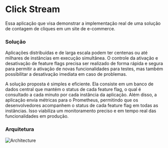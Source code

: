 # Click Stream
Essa aplicação que visa demonstrar a implementação real de uma solução de contagem de cliques em um site de e-commerce.

### Solução
Aplicações distribuídas e de larga escala podem ter centenas ou até milhares de instâncias em execução simultânea. O controle da ativação e desativação de feature flags precisa ser realizado de forma rápida e segura para permitir a ativação de novas funcionalidades para testes, mas também possibilitar a desativação imediata em caso de problemas.

A solução proposta é simples e eficiente. Ela consiste em um banco de dados central que mantém o status de cada feature flag, o qual é consultado a cada minuto por cada instância da aplicação. Além disso, a aplicação envia métricas para o Prometheus, permitindo que os desenvolvedores acompanhem o status de cada feature flag em todas as instâncias. Isso viabiliza um monitoramento preciso e em tempo real das funcionalidades em produção.
### Arquitetura
![Architecture](documentation/images/architecture.png)
